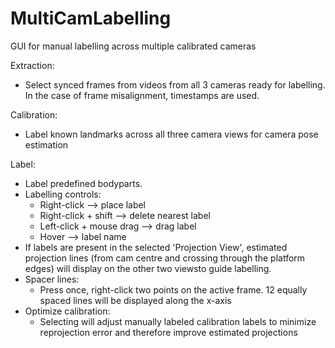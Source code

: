 # MultiCamLabelling
GUI for manual labelling across multiple calibrated cameras

Extraction:
- Select synced frames from videos from all 3 cameras ready for labelling. In the case of frame misalignment, timestamps are used.

Calibration:
- Label known landmarks across all three camera views for camera pose estimation

Label:
- Label predefined bodyparts.
- Labelling controls:
  - Right-click --> place label
  - Right-click + shift --> delete nearest label
  - Left-click + mouse drag --> drag label
  - Hover --> label name
- If labels are present in the selected 'Projection View', estimated projection lines (from cam centre and crossing through the platform edges) will display on the other two viewsto guide labelling.
- Spacer lines:
  - Press once, right-click two points on the active frame. 12 equally spaced lines will be displayed along the x-axis
- Optimize calibration:
  - Selecting will adjust manually labeled calibration labels to minimize reprojection error and therefore improve estimated projections
